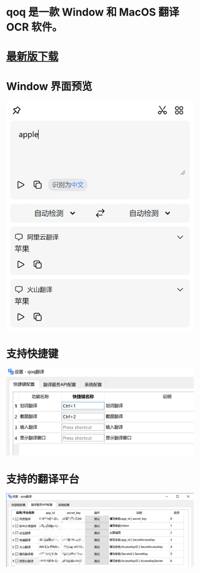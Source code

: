 # qoq 是一款 Window 和 MacOS 翻译 OCR 软件。

# [最新版下载](https://github.com/duolabmeng6/qoq/releases)



# Window 界面预览

![image-20230305061644796](README.assets/image-20230305061644796.png)



# 支持快捷键

![image-20230305061627266](README.assets/image-20230305061627266.png)

# 支持的翻译平台

![image-20230305061557564](README.assets/image-20230305061557564.png)

